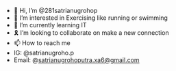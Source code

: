 - 👋 Hi, I’m @281satrianugrohop
- 👀 I’m interested in Exercising like running or swimming
- 🌱 I’m currently learning IT
- 🎗️ I’m looking to collaborate on make a new connection
- 📫 How to reach me
- IG: @satrianugroho.p
- Email: @satrianugrohoputra.xa6@gmail.com

<!---
281satrianugrohop/281satrianugrohop is a ✨ special ✨ repository because its `README.md` (this file) appears on your GitHub profile.
You can click the Preview link to take a look at your changes.
--->

